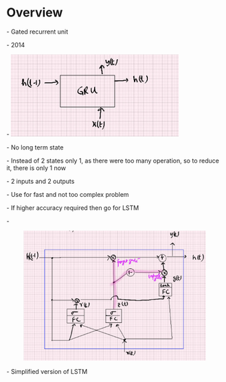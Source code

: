 # Overview

\-        Gated recurrent unit

\-        2014

\-        ![](<../.gitbook/assets/image (2) (1) (1) (1) (1).png>)

\-        No long term state

\-        Instead of 2 states only 1, as there were too many operation, so to reduce it, there is only 1 now

\-        2 inputs and 2 outputs

\-        Use for fast and not too complex problem

\-        If higher accuracy required then go for LSTM

\-       &#x20;

<figure><img src="../.gitbook/assets/image (3) (1) (1) (1).png" alt=""><figcaption></figcaption></figure>

\-        Simplified version of LSTM
